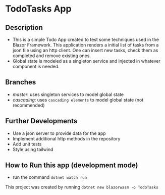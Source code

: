 # TodoTasks App

## Description

- This is a simple Todo App created to test some techniques used in the Blazor Framework. This application renders a initial list of tasks from a json file using an http client. One can insert new tasks, check them as completed and remove existing ones.
- Global state is modeled as a singleton service and injected in whatever component is needed.

## Branches

- _master_: uses singleton services to model global state
- _cascading_: uses `cascading elements` to model global state (not recommended)

## Further Developments

- Use a json server to provide data for the app
- Implement additional http methods in the repository
- Add unit tests
- Style using tailwind

## How to Run this app (development mode)

- run the command `dotnet watch run`

This project was created by running `dotnet new blazorwasm -o TodoTasks`
